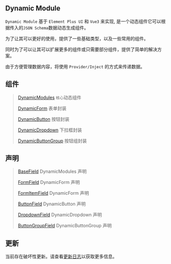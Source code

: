 ## Dynamic Module

`Dynamic Module` 基于 `Element Plus UI` 和 `Vue3` 来实现, 是一个动态组件它可以根据传入的`JSON Schema`数据动态生成组件。

为了让其可以更好的使用，提供了一些基础类型，以及一些常用的组件。

同时为了可以让其可以扩展更多的组件或只需要部分组件，提供了简单的解决方案。

由于方便管理数据内容，将使用 `Provider/Inject` 的方式来传递数据。

## 组件

> [DynamicModules](./docs/DynamicModules.md) `核心`动态组件
>
> [DynamicForm](./docs/DynamicForm.md) 表单封装
>
> [DynamicButton](./docs/DynamicButton.md) 按钮封装
>
> [DynamicDropdown](./docs/DynamicDropdown.md) 下拉框封装
>
> [DynamicButtonGroup](./docs/DynamicButtonGroup.md) 按钮组封装
>

## 声明

> [BaseField](./docs/DynamicModules.md#声明) DynamicModules 声明
>
> [FormField](./docs/DynamicForm.md#FormField) DynamicForm 声明
>
> [FormItemField](./docs/DynamicForm.md#FormItemField) DynamicForm 声明
>
> [ButtonField](./docs/DynamicButton.md#声明) DynamicButton 声明
>
> [DropdownField](./docs/DynamicDropdown.md#声明) DynamicDropdown 声明
>
> [ButtonGroupField](./docs/DynamicButtonGroup.md#声明) DynamicButtonGroup 声明

## 更新

当前存在破坏性更新。请查看[更新日志](./CHANGELOG.md)以获取更多信息。

